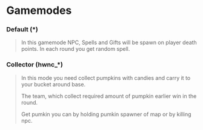 # Gamemodes

### Default (*)
>In this gamemode NPC, Spells and Gifts will be spawn on player death points.
>In each round you get random spell.

### Collector (hwnc_*)
>In this mode you need collect pumpkins with candies and carry it to your bucket around base.
>
>The team, which collect required amount of pumpkin earlier win in the round.
>
>Get pumkin you can by holding pumkin spawner of map or by killing npc.